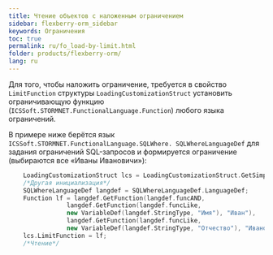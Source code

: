 ```yaml
---
title: Чтение объектов с наложенным ограничением
sidebar: flexberry-orm_sidebar
keywords: Ограничения
toc: true
permalink: ru/fo_load-by-limit.html
folder: products/flexberry-orm/
lang: ru
---
```


Для того, чтобы наложить ограничение, требуется в свойство `LimitFunction` структуры `LoadingCustomizationStruct` установить ограничивающую функцию (`ICSSoft.STORMNET.FunctionalLanguage.Function`) любого языка ограничений.

В примере ниже берётся язык `ICSSoft.STORMNET.FunctionalLanguage.SQLWhere. SQLWhereLanguageDef` для задания ограничений SQL-запросов и формируется ограничение (выбираются все «Иваны Ивановичи»):

```cpp
	LoadingCustomizationStruct lcs = LoadingCustomizationStruct.GetSimpleStruct(typeof(Автор), Автор.Views.Главное);				
	/*Другая инициализация*/
	SQLWhereLanguageDef langdef = SQLWhereLanguageDef.LanguageDef;
	Function lf = langdef.GetFunction(langdef.funcAND,
				langdef.GetFunction(langdef.funcLike, 
				new VariableDef(langdef.StringType, "Имя"), "Иван"),
				langdef.GetFunction(langdef.funcLike, 
				new VariableDef(langdef.StringType, "Отчество"), "Иванович"));		
    lcs.LimitFunction = lf;
	/*Чтение*/
```
